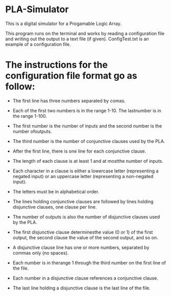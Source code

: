 # PLA-Simulator
This is a digital simulator for a Progamable Logic Array.

This program runs on the terminal and works by reading a configuration file and writing out the output to a text file (if given).
ConfigTest.txt is an example of a configuration file.


# The instructions for the configuration file format go as follow: #
- The first line has three numbers separated by comas.
- Each of the first two numbers is in the range 1-10. The lastnumber is in the range 1-100.
- The first number is the number of inputs and the second number is the number ofoutputs.
- The third number is the number of conjunctive clauses used by the PLA.

- After the first line, there is one line for each conjunctive clause.
- The length of each clause is at least 1 and at mostthe number of inputs.
- Each  character  in  a  clause  is  either  a  lowercase  letter  (representing  a  negated  input)  or  an  uppercase  letter (representing a non-negated input).
- The letters must be in alphabetical order.

- The lines holding conjunctive clauses are followed by lines holding disjunctive clauses, one clause per line.
- The number of outputs is also the number of disjunctive clauses used by the PLA.
- The first disjunctive clause determinesthe value (0 or 1) of the first output, the second clause the value of the second output, and so on.
- A disjunctive clause line has one or more numbers, separated by commas only (no spaces).
- Each number is in therange 1 through the third number on the first line of the file.
- Each  number  in  a  disjunctive  clause  references  a  conjunctive  clause.
- The last line holding a disjunctive clause is the last line of the file.
